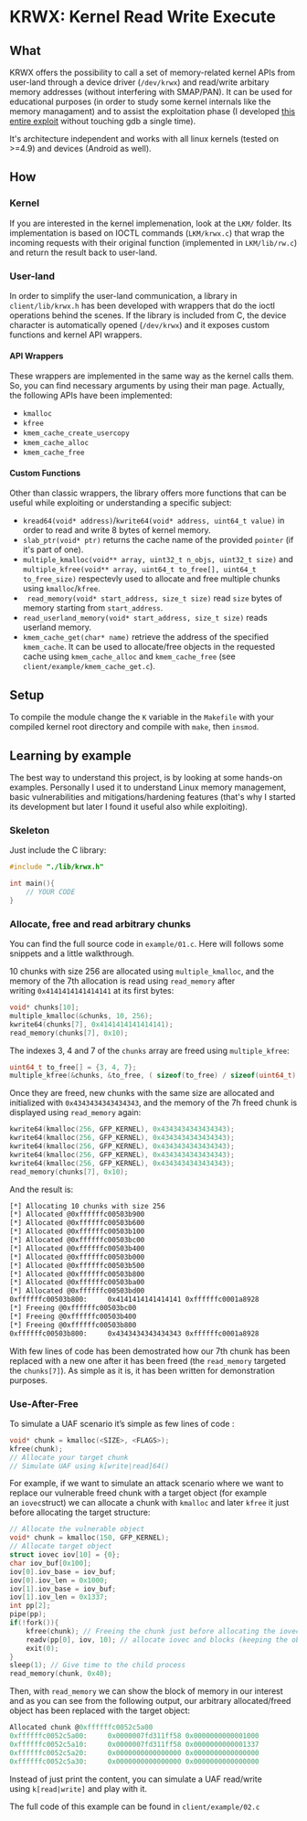# KRWX: Kernel Read Write Execute
## What
KRWX offers the possibility to call a set of memory-related kernel APIs from user-land through a device driver (`/dev/krwx`) and read/write arbitary memory addresses (without interfering with SMAP/PAN).
It can be used for educational purposes (in order to study some kernel internals like the memory managament) and to assist the exploitation phase (I developed [this entire exploit](https://1day.dev/notes/Linux-Kernel-n-day-exploit-development) without touching gdb a single time).

It's architecture independent and works with all linux kernels (tested on >=4.9) and devices (Android as well).

## How
### Kernel
If you are interested in the kernel implemenation, look at the `LKM/` folder.
Its implementation is based on IOCTL commands (`LKM/krwx.c`) that wrap the incoming requests with their original function (implemented in `LKM/lib/rw.c`) and return the result back to user-land.

### User-land
In order to simplify the user-land communication, a library in `client/lib/krwx.h` has been developed with wrappers that do the ioctl operations behind the scenes. If the library is included from C, the device character is automatically opened (`/dev/krwx`) and it exposes custom functions and kernel API wrappers.

#### API Wrappers
These wrappers are implemented in the same way as the kernel calls them. So, you can find necessary arguments by using their man page. Actually, the following APIs have been implemented:
- `kmalloc`
- `kfree`
- `kmem_cache_create_usercopy`
- `kmem_cache_alloc`
- `kmem_cache_free`

#### Custom Functions
Other than classic wrappers, the library offers more functions that can be useful while exploiting or understanding a specific subject:
- `kread64(void* address)`/`kwrite64(void* address, uint64_t value)` in order to read and write 8 bytes of kernel memory.
- `slab_ptr(void* ptr)` returns the cache name of the provided `pointer` (if it's part of one).
- `multiple_kmalloc(void** array, uint32_t n_objs, uint32_t size)` and `multiple_kfree(void** array, uint64_t to_free[], uint64_t to_free_size)` respectevly used to allocate and free multiple chunks using `kmalloc`/`kfree`.
- ` read_memory(void* start_address, size_t size)` read `size` bytes of memory starting from `start_address`.
- `read_userland_memory(void* start_address, size_t size)` reads userland memory.
- `kmem_cache_get(char* name)` retrieve the address of the specified `kmem_cache`. It can be used to allocate/free objects in the requested cache using `kmem_cache_alloc` and `kmem_cache_free` (see `client/example/kmem_cache_get.c`).

## Setup
To compile the module change the `K` variable in the `Makefile` with your compiled kernel root directory and compile with `make`, then `insmod`.

## Learning by example
The best way to understand this project, is by looking at some hands-on examples. Personally I used it to understand Linux memory management, basic vulnerabilities and mitigations/hardening features (that's why I started its development but later I found it useful also while exploiting).

### Skeleton
Just include the C library:
```C
#include "./lib/krwx.h"

int main(){
    // YOUR CODE
}
```
### Allocate, free and read arbitrary chunks
You can find the full source code in `example/01.c`. Here will follows some snippets and a little walkthrough.

10 chunks with size 256 are allocated using `multiple_kmalloc`, and the memory of the 7th allocation is read using `read_memory` after writing `0x4141414141414141` at its first bytes:

```C
void* chunks[10];
multiple_kmalloc(&chunks, 10, 256);
kwrite64(chunks[7], 0x4141414141414141);
read_memory(chunks[7], 0x10);
```

The indexes 3, 4 and 7 of the `chunks` array are freed using `multiple_kfree`:

```C
uint64_t to_free[] = {3, 4, 7};
multiple_kfree(&chunks, &to_free, ( sizeof(to_free) / sizeof(uint64_t) ) );
```

Once they are freed, new chunks with the same size are allocated and initialized with `0x4343434343434343`, and the memory of the 7h freed chunk is displayed using `read_memory` again:

```C
kwrite64(kmalloc(256, GFP_KERNEL), 0x4343434343434343);
kwrite64(kmalloc(256, GFP_KERNEL), 0x4343434343434343);
kwrite64(kmalloc(256, GFP_KERNEL), 0x4343434343434343);
kwrite64(kmalloc(256, GFP_KERNEL), 0x4343434343434343);
kwrite64(kmalloc(256, GFP_KERNEL), 0x4343434343434343);
read_memory(chunks[7], 0x10);
```

And the result is:

```bash
[*] Allocating 10 chunks with size 256
[*] Allocated @0xffffffc00503b900
[*] Allocated @0xffffffc00503b600
[*] Allocated @0xffffffc00503b100
[*] Allocated @0xffffffc00503bc00
[*] Allocated @0xffffffc00503b400
[*] Allocated @0xffffffc00503b000
[*] Allocated @0xffffffc00503b500
[*] Allocated @0xffffffc00503b800
[*] Allocated @0xffffffc00503ba00
[*] Allocated @0xffffffc00503bd00
0xffffffc00503b800:     0x4141414141414141 0xffffffc0001a8928
[*] Freeing @0xffffffc00503bc00
[*] Freeing @0xffffffc00503b400
[*] Freeing @0xffffffc00503b800
0xffffffc00503b800:     0x4343434343434343 0xffffffc0001a8928
```

With few lines of code has been demostrated how our 7th chunk has been replaced with a new one after it has been freed (the `read_memory` targeted the `chunks[7]`). As simple as it is, it has been written for demonstration purposes.

### Use-After-Free
To simulate a UAF scenario it’s simple as few lines of code :

```C
void* chunk = kmalloc(<SIZE>, <FLAGS>);
kfree(chunk);
// Allocate your target chunk
// Simulate UAF using k[write|read]64()
```

For example, if we want to simulate an attack scenario where we want to replace our vulnerable freed chunk with a target object (for example an `iovec`struct) we can allocate a chunk with `kmalloc` and later `kfree` it just before allocating the target structure:

```C
// Allocate the vulnerable object
void* chunk = kmalloc(150, GFP_KERNEL);
// Allocate target object
struct iovec iov[10] = {0};
char iov_buf[0x100];
iov[0].iov_base = iov_buf;
iov[0].iov_len = 0x1000;
iov[1].iov_base = iov_buf;
iov[1].iov_len = 0x1337;
int pp[2];
pipe(pp);
if(!fork()){
	kfree(chunk); // Freeing the chunk just before allocating the iovec
	readv(pp[0], iov, 10); // allocate iovec and blocks (keeping the object in the kernel) 
	exit(0);
}
sleep(1); // Give time to the child process
read_memory(chunk, 0x40);
```

Then, with `read_memory` we can show the block of memory in our interest and as you can see from the following output, our arbitrary allocated/freed object has been replaced with the target object:

```C
Allocated chunk @0xffffffc0052c5a00
0xffffffc0052c5a00:     0x0000007fd311ff58 0x0000000000001000
0xffffffc0052c5a10:     0x0000007fd311ff58 0x0000000000001337
0xffffffc0052c5a20:     0x0000000000000000 0x0000000000000000
0xffffffc0052c5a30:     0x0000000000000000 0x0000000000000000
```

Instead of just print the content, you can simulate a UAF read/write using `k[read|write]` and play with it.

The full code of this example can be found in `client/example/02.c`

